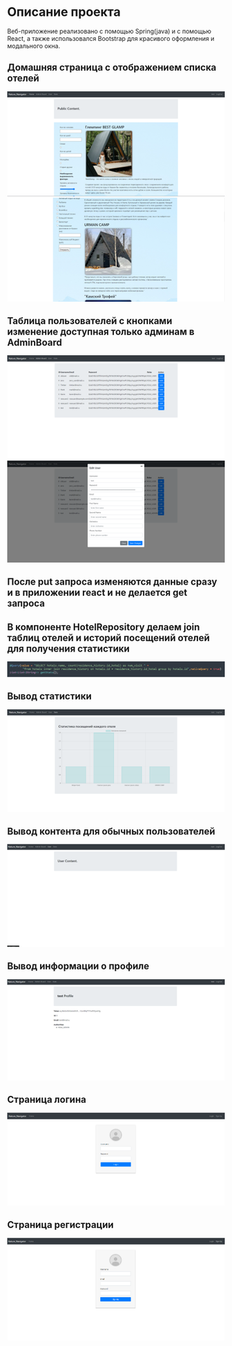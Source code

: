 # Описание проекта
Веб-приложение реализовано с помощью Spring(java) и с помощью React, а также использовался Bootstrap для красивого оформления и модального окна.

## Домашняя страница с отображением списка отелей

![](home.png)
![](home2.png)

## Таблица пользователей с кнопками изменение доступная только админам в AdminBoard
![](images/table.png)
![](edit.png)

## После put запроса изменяются данные сразу и в приложении react и не делается get запроса

## В компоненте HotelRepository делаем join таблиц отелей и историй посещений отелей для получения статистики
![](join.png)

## Вывод статистики
![](images/stats.png)

## Вывод контента для обычных пользователей
![](images/user.png)

## Вывод информации о профиле
![](profile.png)

## Страница логина
![](login.png)
## Страница регистрации
![](images/reg.png)
